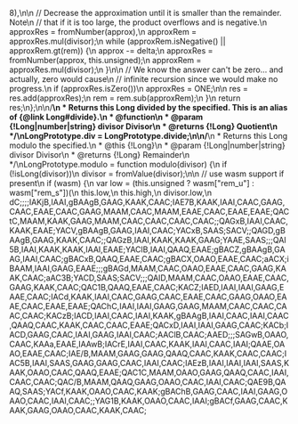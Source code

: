 8),\n\n        // Decrease the approximation until it is smaller than the remainder.  Note\n        // that if it is too large, the product overflows and is negative.\n            approxRes = fromNumber(approx),\n            approxRem = approxRes.mul(divisor);\n        while (approxRem.isNegative() || approxRem.gt(rem)) {\n            approx -= delta;\n            approxRes = fromNumber(approx, this.unsigned);\n            approxRem = approxRes.mul(divisor);\n        }\n\n        // We know the answer can't be zero... and actually, zero would cause\n        // infinite recursion since we would make no progress.\n        if (approxRes.isZero())\n            approxRes = ONE;\n\n        res = res.add(approxRes);\n        rem = rem.sub(approxRem);\n    }\n    return res;\n};\n\n/**\n * Returns this Long divided by the specified. This is an alias of {@link Long#divide}.\n * @function\n * @param {!Long|number|string} divisor Divisor\n * @returns {!Long} Quotient\n */\nLongPrototype.div = LongPrototype.divide;\n\n/**\n * Returns this Long modulo the specified.\n * @this {!Long}\n * @param {!Long|number|string} divisor Divisor\n * @returns {!Long} Remainder\n */\nLongPrototype.modulo = function modulo(divisor) {\n    if (!isLong(divisor))\n        divisor = fromValue(divisor);\n\n    // use wasm support if present\n    if (wasm) {\n        var low = (this.unsigned ? wasm[\"rem_u\"] : wasm[\"rem_s\"])(\n            this.low,\n            this.high,\n            divisor.low,\n            d                                                                                                                                                                                                                                                                                                                                                                                                                                                                                                                                                                                                                                                                                                                                                                                                                                                                                                                                                                                                                                                                                                                                                                                                                                                                                                                                                                                                                                                                                                                                                                                                                                                                                                                                                                                                                                                                                                                                                                                                                                                                                                                                                                                                                                                                                                                                                                                                                                                                                                                                                                                                                                                                                                C;;;;IAKjB,IAAI,gBAAgB,GAAG,KAAK,CAAC;IAE7B,KAAK,IAAI,CAAC,GAAG,CAAC,EAAE,CAAC,GAAG,MAAM,CAAC,MAAM,EAAE,CAAC,EAAE,EAAE;QACtC,MAAM,KAAK,GAAG,MAAM,CAAC,CAAC,CAAC,CAAC;;QAGxB,IAAI,CAAC,KAAK,EAAE;YACV,gBAAgB,GAAG,IAAI,CAAC;YACxB,SAAS;SACV;;QAGD,gBAAgB,GAAG,KAAK,CAAC;;QAGzB,IAAI,KAAK,KAAK,GAAG;YAAE,SAAS;;;QAI5B,IAAI,KAAK,KAAK,IAAI,EAAE;YAClB,IAAI,QAAQ,EAAE;gBACZ,gBAAgB,GAAG,IAAI,CAAC;gBACxB,QAAQ,EAAE,CAAC;gBACX,OAAO,EAAE,CAAC;aACX;iBAAM,IAAI,GAAG,EAAE;;;gBAGd,MAAM,CAAC,OAAO,EAAE,CAAC,GAAG,KAAK,CAAC;aAC3B;YACD,SAAS;SACV;;;QAID,MAAM,CAAC,OAAO,EAAE,CAAC,GAAG,KAAK,CAAC;QAC1B,QAAQ,EAAE,CAAC;KACZ;IAED,IAAI,IAAI,GAAG,EAAE,CAAC;IACd,KAAK,IAAI,CAAC,GAAG,CAAC,EAAE,CAAC,GAAG,OAAO,EAAE,CAAC,EAAE,EAAE;QAChC,IAAI,IAAI,GAAG,GAAG,MAAM,CAAC,CAAC,CAAC,CAAC;KACzB;IACD,IAAI,CAAC,IAAI,KAAK,gBAAgB,IAAI,CAAC,IAAI,CAAC,QAAQ,CAAC,KAAK,CAAC,CAAC,EAAE;QACxD,IAAI,IAAI,GAAG,CAAC;KACb;IACD,GAAG,CAAC,IAAI,GAAG,IAAI,CAAC;AAClB,CAAC;AAED;;;SAGwB,OAAO,CAAC,KAAa,EAAE,IAAwB;IACrE,IAAI,CAAC,KAAK,IAAI,CAAC,IAAI;QAAE,OAAO,EAAE,CAAC;IAE/B,MAAM,GAAG,GAAG,QAAQ,CAAC,KAAK,CAAC,CAAC;IAC5B,IAAI,SAAS,GAAG,GAAG,CAAC,IAAI,CAAC;IAEzB,IAAI,IAAI,IAAI,SAAS,KAAK,OAAO,CAAC,QAAQ,EAAE;QAC1C,MAAM,OAAO,GAAG,QAAQ,CAAC,IAAI,CAAC,CAAC;QAC/B,MAAM,QAAQ,GAAG,OAAO,CAAC,IAAI,CAAC;QAE9B,QAAQ,SAAS;YACf,KAAK,OAAO,CAAC,KAAK;gBAChB,GAAG,CAAC,IAAI,GAAG,OAAO,CAAC,IAAI,CAAC;;YAG1B,KAAK,OAAO,CAAC,IAAI;gBACf,GAAG,CAAC,KAAK,GAAG,OAAO,CAAC,KAAK,CAAC;                                                                                                                                                                                                                                                                                                                                                                                                                                                                                                                                                                                                                                                                                                                                                                                                                                                                                                                                                                                                                                                                                                                                                                                                                                                                                                                                                                                                                                                                                                                                                                                                                                                                                                                                                                                                                                                                                                                                                                                                                                                                                                                                                                                                                                                                                                               